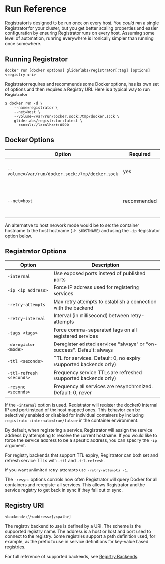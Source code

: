 # Run Reference

Registrator is designed to be run once on every host. You *could* run a single
Registrator for your cluster, but you get better scaling properties and easier
configuration by ensuring Registrator runs on every host. Assuming some level of
automation, running everywhere is ironically simpler than running once somewhere.

## Running Registrator

    docker run [docker options] gliderlabs/registrator[:tag] [options] <registry uri>

Registrator requires and recommends some Docker options, has its own set of options
and then requires a Registry URI. Here is a typical way to run Registrator:

    $ docker run -d \
        --name=registrator \
        --net=host \
        --volume=/var/run/docker.sock:/tmp/docker.sock \
        gliderlabs/registrator:latest \
          consul://localhost:8500

## Docker Options

Option                                           | Required    | Description
------                                           | --------    | -----------
`--volume=/var/run/docker.sock:/tmp/docker.sock` | yes         | Allows Registrator to access Docker API
`--net=host`                                     | recommended | Helps Registrator get host-level IP and hostname

An alternative to host network mode would be to set the container hostname to the host
hostname (`-h $HOSTNAME`) and using the `-ip` Registrator option below.

## Registrator Options

Option                   | Description
------                   | -----------
`-internal`              | Use exposed ports instead of published ports
`-ip <ip address>`       | Force IP address used for registering services
`-retry-attempts`        | Max retry attempts to establish a connection with the backend
`-retry-interval`        | Interval (in millisecond) between retry-attempts
`-tags <tags>`           | Force comma-separated tags on all registered services
`-deregister <mode>`     | Deregister existed services "always" or "on-success". Default: always
`-ttl <seconds>`         | TTL for services. Default: 0, no expiry (supported backends only)
`-ttl-refresh <seconds>` | Frequency service TTLs are refreshed (supported backends only)
`-resync <seconds>`      | Frequency all services are resynchronized. Default: 0, never

If the `-internal` option is used, Registrator will register the docker0
internal IP and port instead of the host mapped ones. This behavior can
be selectively enabled or disabled for individual containers by including
`registrator:internal=<true/false>` in the container environment.

By default, when registering a service, Registrator will assign the service
address by attempting to resolve the current hostname. If you would like to
force the service address to be a specific address, you can specify the `-ip`
argument.

For registry backends that support TTL expiry, Registrator can both set and
refresh service TTLs with `-ttl` and `-ttl-refresh`.

If you want unlimited retry-attempts use `-retry-attempts -1`.

The `-resync` options controls how often Registrator will query Docker for all
containers and reregister all services.  This allows Registrator and the service
registry to get back in sync if they fall out of sync.

## Registry URI

    <backend>://<address>[/<path>]

The registry backend to use is defined by a URI. The scheme is the supported
registry name. The address is a host or host and port used to connect to the
registry. Some registries support a path definition used, for example, as the prefix to use
in service definitions for key-value based registries.

For full reference of supported backends, see [Registry Backends](backends.md).
